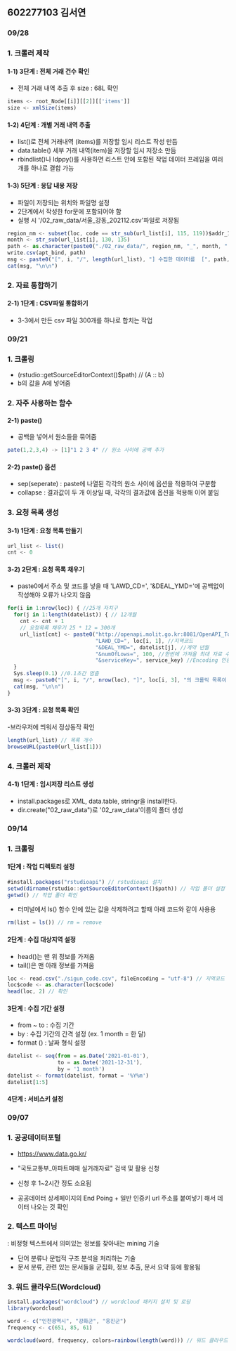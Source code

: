 ## 602277103 김서연

### 09/28
### 1. 크롤러 제작
#### 1-1) 3단계 : 전체 거래 건수 확인
- 전체 거래 내역 추출 후 size : 68L 확인
```javascript
items <- root_Node[[i]][[2]][['items']] 
size <- xmlSize(items) 
```

#### 1-2) 4단계 : 개별 거래 내역 추출
- list()로 전체 거래내역 (items)를 저장할 임시 리스트 작성 만듬
- data.table() 세부 거래 내역(item)을 저장할 임시 저장소 만듬
- rbindlist()나 ldppy()를 사용하면 리스트 안에 포함된 작업 데이터 프레임을 여러 개를 하나로 결합 가능

#### 1-3) 5단계 : 응답 내용 저장
- 파일이 저장되는 위치와 파일명 설정
- 2단계에서 작성한 for문에 포함되어야 함
- 실행 시 '/02_raw_data/서울_강동_202112.csv'파일로 저장됨
```javascript
region_nm <- subset(loc, code == str_sub(url_list[i], 115, 119))$addr_1
month <- str_sub(url_list[i], 130, 135)
path <- as.character(paste0("./02_raw_data/", region_nm, "_", month, ".csv"))
write.csv(apt_bind, path)
msg <- paste0("[", i, "/", length(url_list), "] 수집한 데이터를  [", path, "]에 저장합니다.")
cat(msg, "\n\n")
```

### 2. 자료 통합하기
#### 2-1) 1단계 : CSV파일 통합하기
- 3-3에서 만든 csv 파일 300개를 하나로 합치는 작업






### 09/21
### 1. 크롤링
- (rstudio::getSourceEditorContext()$path)  // (A :: b)
- b의 값을 A에 넣어줌


### 2. 자주 사용하는 함수
#### 2-1) paste()
- 공백을 넣어서 원소들을 묶어줌
```javascript
pate(1,2,3,4) -> [1]"1 2 3 4" // 원소 사이에 공백 추가
```

#### 2-2) paste() 옵션
- sep(seperate) : paste에 나열된 각각의 원소 사이에 옵션을 적용하여 구분함 
- collapse : 결과값이 두 개 이상일 때, 각각의 결과값에 옵션을 적용해 이어 붙임

### 3. 요청 목록 생성
#### 3-1) 1단계 : 요청 목록 만들기
```javascript
url_list <- list()
cnt <- 0
```

#### 3-2) 2단계 : 요청 목록 채우기
- paste0에서 주소 및 코드를 넣을 때 'LAWD_CD=', '&DEAL_YMD='에 공백없이 작성해야 오류가 나오지 않음
```javascript
for(i in 1:nrow(loc)) { //25개 자치구
  for(j in 1:length(datelist)) { // 12개월
    cnt <- cnt + 1
    // 요청목록 채우기 25 * 12 = 300개
    url_list[cnt] <- paste0("http://openapi.molit.go.kr:8081/OpenAPI_ToolInstallPackage/service/rest/RTMSOBJSvc/getRTMSDataSvcAptTrade?",
                            "LAWD_CD=", loc[i, 1], //지역코드
                            "&DEAL_YMD=", datelist[j], //계약 년월
                            "&numOfLows=", 100, //한번에 가져올 최대 자료 수
                            "&serviceKey=", service_key) //Encoding 인증
  }
  Sys.sleep(0.1) //0.1초간 멈춤
  msg <- paste0("[", i, "/", nrow(loc), "]", loc[i, 3], "의 크롤릭 목록이 생성됨 => 총 [", cnt,"] 건") // 알림 메시지
  cat(msg, "\n\n")
}
```

#### 3-3) 3단계 : 요청 목록 확인
-브라우저에 띄워서 정상동작 확인
```javascript
length(url_list) // 목록 개수
browseURL(paste0(url_list[1])) 
```

### 4. 크롤러 제작
#### 4-1) 1단계 : 임시저장 리스트 생성
- install.packages로 XML, data.table, stringr을 install한다.
- dir.create("02_raw_data")로 '02_raw_data'이름의 폴더 생성



### 09/14
### 1. 크롤링
#### 1단계 : 작업 디렉토리 설정
```javascript
#install.packages("rstudioapi") // rstudioapi 설치
setwd(dirname(rstudio::getSourceEditorContext()$path)) // 작업 폴더 설정
getwd() // 작업 폴더 확인
```
- 터미널에서 ls() 함수 안에 있는 값을 삭제하려고 할때 아래 코드와 같이 사용용
```javascript
rm(list = ls()) // rm = remove
```

#### 2단계 : 수집 대상지역 설정
- head()는 맨 위 정보를 가져옴
- tail()은 맨 아래 정보를 가져옴
```javascript
loc <- read.csv("./sigun_code.csv", fileEncoding = "utf-8") // 지역코드
loc$code <- as.character(loc$code)
head(loc, 2) // 확인
```


#### 3단계 : 수집 기간 설정
- from ~ to : 수집 기간
- by : 수집 기간의 간격 설정 (ex. 1 month = 한 달)
- format () : 날짜 형식 설정
```javascript
datelist <- seq(from = as.Date('2021-01-01'),
                to = as.Date('2021-12-31'),
                by = '1 month')
datelist <- format(datelist, format = '%Y%m')
datelist[1:5]
```

#### 4단계 : 서비스키 설정



### 09/07
### 1. 공공데이터포털
- https://www.data.go.kr/
- "국토교통부_아파트매매 실거래자료" 검색 및 활용 신청
- 신청 후 1~2시간 정도 소요됨

- 공공데이터 상세페이지의 End Poing + 일반 인증키 url 주소를 붙여넣기 해서 데이터 나오는 것 확인 

### 2. 텍스트 마이닝
: 비정형 텍스트에서 의미있는 정보를 찾아내는 mining 기술
- 단어 분류나 문법적 구조 분석을 처리하는 기술
- 문서 분류, 관련 있는 문서들을 군집화, 정보 추출, 문서 요약 등에 활용됨

### 3. 워드 클라우드(Wordcloud)
```javascript
install.packages("wordcloud") // wordcloud 패키지 설치 및 로딩
library(wordcloud)

word <- c("인천광역시", "강화군", "웅진군")
frequency <- c(651, 85, 61)

wordcloud(word, frequency, colors=rainbow(length(word))) // 워드 클라우드 출력

```